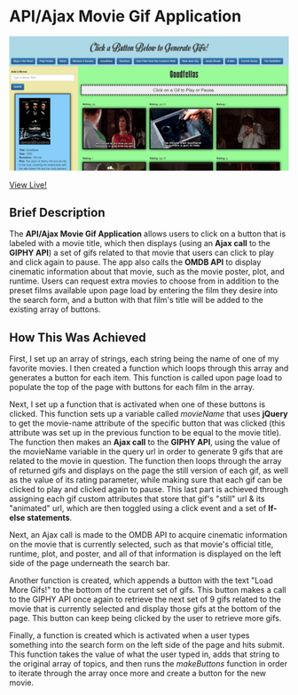 # API/Ajax Movie Gif Application

![Movie Gif Application](assets/images/GiphyAppScreenshot.png)

 [View Live!](https://bereznd1.github.io/Movie-GIF-Retrieval/) 


## Brief Description

The **API/Ajax Movie Gif Application** allows users to click on a button that is labeled with a movie title, which then displays (using an **Ajax call** to the **GIPHY API**) a set of gifs related to that movie that users can click to play and click again to pause. The app also calls the **OMDB API** to display cinematic information about that movie, such as the movie poster, plot, and runtime. Users can request extra movies to choose from in addition to the preset films available upon page load by entering the film they desire into the search form, and a button with that film's title will be added to the existing array of buttons.

## How This Was Achieved

First, I set up an array of strings, each string being the name of one of my favorite movies. I then created a function which loops through this array and generates a button for each item. This function is called upon page load to populate the top of the page with buttons for each film in the array. 

Next, I set up a function that is activated when one of these buttons is clicked. This function sets up a variable called *movieName* that uses **jQuery** to get the movie-name attribute of the specific button that was clicked (this attribute was set up in the previous function to be equal to the movie title). The function then makes an **Ajax call** to the **GIPHY API**, using the value of the movieName variable in the query url in order to generate 9 gifs that are related to the movie in question. The function then loops through the array of returned gifs and displays on the page the still version of each gif, as well as the value of its rating parameter, while making sure that each gif can be clicked to play and clicked again to pause. This last part is achieved through assigning each gif custom attributes that store that gif's "still" url & its "animated" url, which are then toggled using a click event and a set of **If-else statements**. 

Next, an Ajax call is made to the OMDB API to acquire cinematic information on the movie that is currently selected, such as that movie's official title, runtime, plot, and poster, and all of that information is displayed on the left side of the page underneath the search bar. 

Another function is created, which appends a button with the text "Load More Gifs!" to the bottom of the current set of gifs. This button makes a call to the GIPHY API once again to retrieve the next set of 9 gifs related to the movie that is currently selected and display those gifs at the bottom of the page. This button can keep being clicked by the user to retrieve more gifs. 

Finally, a function is created which is activated when a user types something into the search form on the left side of the page and hits submit. This function takes the value of what the user typed in, adds that string to the original array of topics, and then runs the *makeButtons* function in order to iterate through the array once more and create a button for the new movie. 

